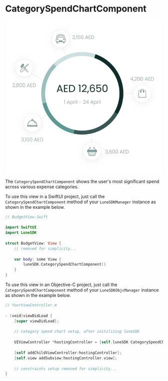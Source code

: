 # CategorySpendChartComponent

![](../assets/e1dc05bf9724c16acb6f0eef7d7b032bf397c067.png)

The `CategorySpendChartComponent` shows the user's most significant
spend across various expense categories.

To use this view in a SwiftUI project, just call the
`CategorySpendChartComponent` method of your `LuneSDKManager` instance
as shown in the example below.

```swift
// BudgetView.Swift

import SwiftUI
import LuneSDK

struct BudgetView: View {
    // removed for simplicity...

    var body: some View {
        luneSDK.CategorySpendChartComponent()
    }
}
```

To use this view in an Objective-C project, just call the
`CategorySpendChartComponent` method of your `LuneSDKObjcManager`
instance as shown in the example below.

```swift
// YourViewController.m

- (void)viewDidLoad {
    [super viewDidLoad];

    // category spend chart setup, after initilizing luneSDK

    UIViewController *hostingController = [self.luneSDK CategorySpendChartComponentWithConfig:nil];

    [self addChildViewController:hostingController];
    [self.view addSubview:hostingController.view];

    // constraints setup removed for simplicity...
}
```
